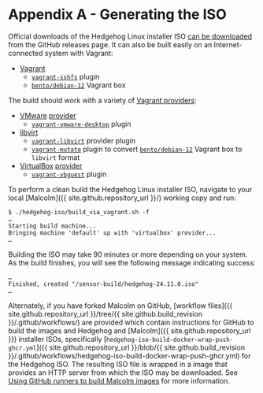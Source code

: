 # <a name="HedgehogISOBuild"></a>Appendix A - Generating the ISO

Official downloads of the Hedgehog Linux installer ISO [can be downloaded](download.md#DownloadISOs) from the GitHub releases page. It can also be built easily on an Internet-connected system with Vagrant:

* [Vagrant](https://www.vagrantup.com/)
    - [`vagrant-sshfs`](https://github.com/dustymabe/vagrant-sshfs) plugin
    - [`bento/debian-12`](https://app.vagrantup.com/bento/boxes/debian-12) Vagrant box

The build should work with a variety of [Vagrant providers](https://developer.hashicorp.com/vagrant/docs/providers):

* [VMware](https://www.vmware.com/) [provider](https://developer.hashicorp.com/vagrant/docs/providers/vmware)
    - [`vagrant-vmware-desktop`](https://github.com/hashicorp/vagrant-vmware-desktop) plugin
* [libvirt](https://libvirt.org/) 
    - [`vagrant-libvirt`](https://github.com/vagrant-libvirt/vagrant-libvirt) provider plugin
    - [`vagrant-mutate`](https://github.com/sciurus/vagrant-mutate) plugin to convert [`bento/debian-12`](https://app.vagrantup.com/bento/boxes/debian-12) Vagrant box to `libvirt` format
* [VirtualBox](https://www.virtualbox.org/) [provider](https://developer.hashicorp.com/vagrant/docs/providers/virtualbox)
    - [`vagrant-vbguest`](https://github.com/dotless-de/vagrant-vbguest) plugin


To perform a clean build the Hedgehog Linux installer ISO, navigate to your local [Malcolm]({{ site.github.repository_url }}/) working copy and run:

```
$ ./hedgehog-iso/build_via_vagrant.sh -f
…
Starting build machine...
Bringing machine 'default' up with 'virtualbox' provider...
…
```

Building the ISO may take 90 minutes or more depending on your system. As the build finishes, you will see the following message indicating success:

```
…
Finished, created "/sensor-build/hedgehog-24.11.0.iso"
…
```

Alternately, if you have forked Malcolm on GitHub, [workflow files]({{ site.github.repository_url }}/tree/{{ site.github.build_revision }}/.github/workflows/) are provided which contain instructions for GitHub to build the images and Hedgehog and [Malcolm]({{ site.github.repository_url }}) installer ISOs, specifically [`hedgehog-iso-build-docker-wrap-push-ghcr.yml`]({{ site.github.repository_url }}/blob/{{ site.github.build_revision }}/.github/workflows/hedgehog-iso-build-docker-wrap-push-ghcr.yml) for the Hedgehog ISO. The resulting ISO file is wrapped in a image that provides an HTTP server from which the ISO may be downloaded. See [Using GitHub runners to build Malcolm images](contributing-github-runners.md#GitHubRunners) for more information.